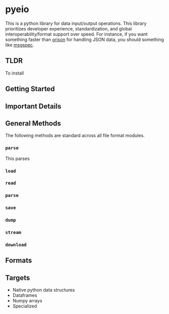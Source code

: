 # pyeio

This is a python library for data input/output operations. This library prioritizes developer experience, standardization, and global interoperability/format support over speed. For instance, if you want something faster than [orjson](https://github.com/ijl/orjson) for handling JSON data, you should something like [msgspec](https://jcristharif.com/msgspec/).

## TLDR

To install

## Getting Started


## Important Details



## General Methods

The following methods are standard across all file format modules.

### `parse`

This parses


### `load`

### `read`

### `parse`

### `save`

### `dump`

### `stream`

### `download`





## Formats

## Targets

- Native python data structures
- Dataframes
- Numpy arrays
- Specialized




